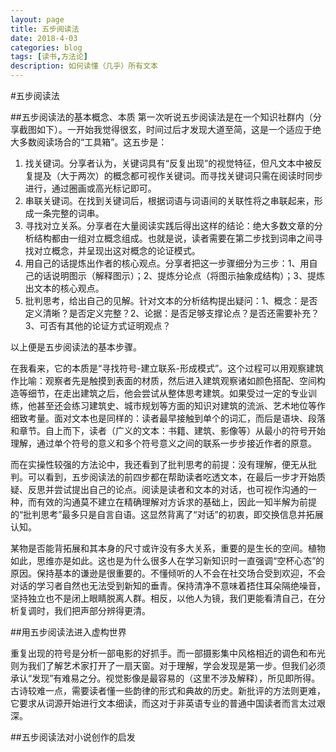 ```yaml
---
layout: page
title: 五步阅读法
date: 2018-4-03
categories: blog
tags: [读书,方法论]
description: 如何读懂（几乎）所有文本
---
```




#五步阅读法

##五步阅读法的基本概念、本质
第一次听说五步阅读法是在一个知识社群内（分享截图如下）。一开始我觉得很玄，时间过后才发现大道至简，这是一个适应于绝大多数阅读场合的“工具箱”。这五步是：

1. 找关键词。分享者认为，关键词具有“反复出现”的视觉特征，但凡文本中被反复提及（大于两次）的概念都可视作关键词。而寻找关键词只需在阅读时同步进行，通过圈画或高光标记即可。
2. 串联关键词。在找到关键词后，根据词语与词语间的关联性将之串联起来，形成一条完整的词串。
3. 寻找对立关系。分享者在大量阅读实践后得出这样的结论：绝大多数文章的分析结构都由一组对立概念组成。也就是说，读者需要在第二步找到词串之间寻找对立概念，并呈现出这对概念的论证模式。
4. 用自己的话提炼出作者的核心观点。分享者把这一步骤细分为三步：1、用自己的话说明图示（解释图示）；2、提炼分论点（将图示抽象成结构）；3、提炼出文本的核心观点。
5. 批判思考，给出自己的见解。针对文本的分析结构提出疑问：1、概念：是否定义清晰？是否定义完整？2、论据：是否足够支撑论点？是否还需要补充？3、可否有其他的论证方式证明观点？

以上便是五步阅读法的基本步骤。

在我看来，它的本质是“寻找符号-建立联系-形成模式”。这个过程可以用观察建筑作比喻：观察者先是触摸到表面的材质，然后进入建筑观察诸如颜色搭配、空间构造等细节，在走出建筑之后，他会尝试从整体思考建筑。如果受过一定的专业训练，他甚至还会练习建筑史、城市规划等方面的知识对建筑的流派、艺术地位等作细致考量。面对文本也是同样的：读者最早接触到单个的词汇，而后是语块、段落和章节。自上而下，读者（广义的文本：书籍、建筑、影像等）从最小的符号开始理解，通过单个符号的意义和多个符号意义之间的联系一步步接近作者的原意。

而在实操性较强的方法论中，我还看到了批判思考的前提：没有理解，便无从批判。可以看到，五步阅读法的前四步都在帮助读者吃透文本，在最后一步才开始质疑、反思并尝试提出自己的论点。阅读是读者和文本的对话，也可视作沟通的一种，而有效的沟通莫不建立在精确理解对方诉求的基础上，因此一知半解为前提的“批判思考”最多只是自言自语。这显然背离了“对话”的初衷，即交换信息并拓展认知。

某物是否能背拓展和其本身的尺寸或许没有多大关系，重要的是生长的空间。植物如此，思维亦是如此。这也是为什么很多人在学习新知识时一直强调“空杯心态”的原因。保持基本的谦逊是很重要的。不懂倾听的人不会在社交场合受到欢迎，不会对话的学习者自然也无法受到新知的垂青。保持清净不意味着捂住耳朵隔绝噪音，坚持独立也不是闭上眼睛脱离人群。相反，以他人为镜，我们更能看清自己，在分析复调时，我们把声部分辨得更清。

##用五步阅读法进入虚构世界

重复出现的符号是分析一部电影的好抓手。而一部摄影集中风格相近的调色和布光则为我们了解艺术家打开了一扇天窗。对于理解，学会发现是第一步。但我们必须承认“发现”有难易之分。视觉影像是最容易的（这里不涉及解释），所见即所得。古诗较难一点，需要读者懂一些韵律的形式和典故的历史。新批评的方法则更难，它要求从词源开始进行文本细读，而这对于非英语专业的普通中国读者而言太过艰深。

##五步阅读法对小说创作的启发




